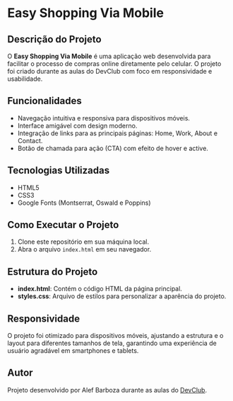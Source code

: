 
  <h1>Easy Shopping Via Mobile</h1>
    
  <h2>Descrição do Projeto</h2>
  <p>O <strong>Easy Shopping Via Mobile</strong> é uma aplicação web desenvolvida para facilitar o processo de compras online diretamente pelo celular. O projeto foi criado durante as aulas do DevClub com foco em responsividade e usabilidade.</p>
    
   <h2>Funcionalidades</h2>
    <ul>
        <li>Navegação intuitiva e responsiva para dispositivos móveis.</li>
        <li>Interface amigável com design moderno.</li>
        <li>Integração de links para as principais páginas: Home, Work, About e Contact.</li>
        <li>Botão de chamada para ação (CTA) com efeito de hover e active.</li>
    </ul>
    
   <h2>Tecnologias Utilizadas</h2>
    <ul>
        <li>HTML5</li>
        <li>CSS3</li>
        <li>Google Fonts (Montserrat, Oswald e Poppins)</li>
    </ul>
    
   <h2>Como Executar o Projeto</h2>
    <ol>
        <li>Clone este repositório em sua máquina local.</li>
        <li>Abra o arquivo <code>index.html</code> em seu navegador.</li>
    </ol>
    
  <h2>Estrutura do Projeto</h2>
    <ul>
        <li><strong>index.html</strong>: Contém o código HTML da página principal.</li>
        <li><strong>styles.css</strong>: Arquivo de estilos para personalizar a aparência do projeto.</li>
    </ul>
        <h2>Responsividade</h2>
    <p>O projeto foi otimizado para dispositivos móveis, ajustando a estrutura e o layout para diferentes tamanhos de tela, garantindo uma experiência de usuário agradável em smartphones e tablets.</p>
    
  <h2>Autor</h2>
    <p>Projeto desenvolvido por Alef Barboza durante as aulas do <a href="https://rodolfomori.com.br/devclub/">DevClub</a>.</p>

